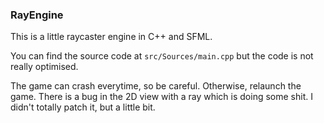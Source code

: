 ### RayEngine

This is a little raycaster engine in C++ and SFML.

You can find the source code at `src/Sources/main.cpp`
but the code is not really optimised.

The game can crash everytime, so be careful. Otherwise,
relaunch the game. There is a bug in the 2D view with a
ray which is doing some shit. I didn't totally patch it,
but a little bit.
